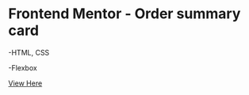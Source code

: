 # Frontend Mentor - Order summary card

<p>-HTML, CSS</p>
<p>-Flexbox</p>


<a href="https://gerardominic.github.io/Order-Summary-Component/">View Here</a>